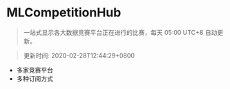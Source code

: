 # MLCompetitionHub

> 一站式显示各大数据竞赛平台正在进行的比赛，每天 05:00 UTC+8 自动更新。
  
> 更新时间: 2020-02-28T12:44:29+0800 

* 多家竞赛平台
* 多种订阅方式